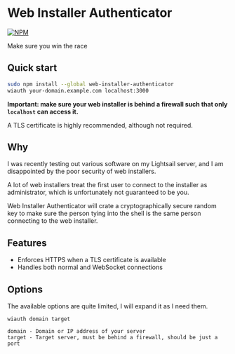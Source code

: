 # Web Installer Authenticator

[![NPM](https://nodei.co/npm/web-installer-authenticator.png)](https://nodei.co/npm/web-installer-authenticator/)

Make sure you win the race

## Quick start

```Bash
sudo npm install --global web-installer-authenticator
wiauth your-domain.example.com localhost:3000
```

**Important: make sure your web installer is behind a firewall such that only
`localhost` can access it.**

A TLS certificate is highly recommended, although not required.

## Why

I was recently testing out various software on my Lightsail server, and I am
disappointed by the poor security of web installers.

A lot of web installers treat the first user to connect to the installer as
administrator, which is unfortunately not guaranteed to be you.

Web Installer Authenticator will crate a cryptographically secure random key
to make sure the person tying into the shell is the same person connecting to
the web installer.

## Features

- Enforces HTTPS when a TLS certificate is available
- Handles both normal and WebSocket connections

## Options

The available options are quite limited, I will expand it as I need them.

```
wiauth domain target

domain - Domain or IP address of your server
target - Target server, must be behind a firewall, should be just a port
```
